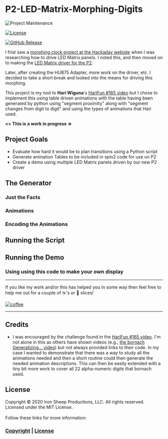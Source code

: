 # P2-LED-Matrix-Morphing-Digits

![Project Maintenance][maintenance-shield]

[![License][license-shield]](LICENSE)

[![GitHub Release][releases-shield]][releases]

I frist saw a [morphing clock project at the Hackaday webiste](https://hackaday.com/2018/07/10/morphing-digital-clock-will-show-you-a-good-time/) when I was researching how to drive LED Matrix panels.  I noted this, and then moved on to making the [LED Matrix driver for the P2](https://github.com/ironsheep/p2-HUB75-LED-Matrix-Driver).

Later, after creating the HUB75 Adapter, more work on the driver, etc. I decided to take a short break and looked into the means for driving this morphing. 

This project is my nod to **Hari Wiguna**'s [HariFun #165 video](https://www.youtube.com/watch?v=_DddhMh6kJc) but I chose to implement this using table driven animations with the table having been generated by python using "segment proximity" along with "segment changes from digit to digit" and using the types of animations that Hari used.

**<= This is a work in progress =>**

## Project Goals

- Evaluate how hard it would be to plan transitions using a Python script
- Generate animation Tables to be included in spin2 code for use on P2
- Create a demo using multiple LED Matrix panels driven by our new P2 driver

## The Generator 

### Just the Facts

### Animations

### Encoding the Animations

## Running the Script

## Running the Demo

### Using using this code to make your own display

----

If you like my work and/or this has helped you in some way then feel free to help me out for a couple of :coffee:'s or :pizza: slices!

[![coffee](https://www.buymeacoffee.com/assets/img/custom_images/black_img.png)](https://www.buymeacoffee.com/ironsheep)

----

## Credits

- I was encouraged by the challenge found in the [HariFun #165 video](https://www.youtube.com/watch?v=_DddhMh6kJc). I'm not alone in this as others have shown videos (e.g., [the bornach Generalizing... video](https://www.youtube.com/watch?v=QJZRKHw6bcg)) but not always provided  links to their code.  In my case I wanted to demonstrate that there was a way to study all the animations needed and then a short routine could then generate the needed animation descriptions.  This can then be easily extended with a tiny bit more work to cover all 22 alpha-numeric digits that bornach used.

## License

Copyright © 2020 Iron Sheep Productions, LLC. All rights reserved.<br />
Licensed under the MIT License. <br>
<br>
Follow these links for more information:

### [Copyright](copyright) | [License](LICENSE)

[maintenance-shield]: https://img.shields.io/badge/maintainer-stephen%40ironsheep.biz-blue.svg?style=for-the-badge

[license-shield]: https://camo.githubusercontent.com/bc04f96d911ea5f6e3b00e44fc0731ea74c8e1e9/68747470733a2f2f696d672e736869656c64732e696f2f6769746875622f6c6963656e73652f69616e74726963682f746578742d646976696465722d726f772e7376673f7374796c653d666f722d7468652d6261646765

[releases-shield]: https://img.shields.io/github/release/ironsheep/P2-LED-Matrix-Morphing-Digits.svg?style=for-the-badge

[releases]: https://github.com/ironsheep/P2-LED-Matrix-Morphing-Digits/releases
